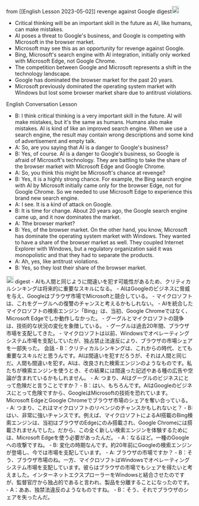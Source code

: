 
from [[English Lesson 2023-05-02]]
revenge against Google
digest<img src='https://scrapbox.io/api/pages/nishio/gpt-4/icon' alt='gpt-4.icon' height="19.5"/>
- Critical thinking will be an important skill in the future as AI, like humans, can make mistakes.
- AI poses a threat to Google's business, and Google is competing with Microsoft in the browser market.
- Microsoft may see this as an opportunity for revenge against Google.
- Bing, Microsoft's search engine with AI integration, initially only worked with Microsoft Edge, not Google Chrome.
- The competition between Google and Microsoft represents a shift in the technology landscape.
- Google has dominated the browser market for the past 20 years.
- Microsoft previously dominated the operating system market with Windows but lost some browser market share due to antitrust violations.

English Conversation Lesson
- B: I think critical thinking is a very important skill in the future. AI will make mistakes, but it's the same as humans. Humans also make mistakes. AI is kind of like an improved search engine. When we use a search engine, the result may contain wrong descriptions and some kind of advertisement and empty talk.
- A: So, are you saying that AI is a danger to Google's business?
- B: Yes, of course. AI is a danger to Google's business, so Google is afraid of Microsoft's technology. They are battling to take the share of the browser market with Microsoft Edge and Google Chrome.
- A: So, you think this might be Microsoft's chance at revenge?
- B: Yes, it is a highly strong chance. For example, the Bing search engine with AI by Microsoft initially came only for the browser Edge, not for Google Chrome. So we needed to use Microsoft Edge to experience this brand new search engine.
- A: I see. It is a kind of attack on Google.
- B: It is time for change. About 20 years ago, the Google search engine came up, and it now dominates the market.
- A: Tthe browser market?
- B: Yes, of the browser market. On the other hand, you know, Microsoft has dominate the operating system market with Windows. They wanted to have a share of the browser market as well. They coupled Internet Explorer with Windows, but a regulatory organization said it was monopolistic and that they had to separate the products.
- A: Ah, yes, like antitrust violations.
- B: Yes, so they lost their share of the browser market.

<img src='https://scrapbox.io/api/pages/nishio/enjabelow/icon' alt='enjabelow.icon' height="19.5"/>
digest
- AIも人間と同じように間違いを犯す可能性があるため、クリティカルシンキングは将来的に重要なスキルになる。
- AIはGoogleのビジネスに脅威を与え、Googleはブラウザ市場でMicrosoftと競合している。
- マイクロソフトは、これをグーグルへの復讐のチャンスと考えるかもしれない。
- AIを統合したマイクロソフトの検索エンジン「Bing」は、当初、Google Chromeではなく、Microsoft Edgeでしか動作しなかった。
- グーグルとマイクロソフトの競争は、技術的な状況の変化を象徴している。
- グーグルは過去20年間、ブラウザ市場を支配してきた。
- マイクロソフトは以前、Windowsでオペレーティングシステム市場を支配していたが、独占禁止法違反により、ブラウザの市場シェアを一部失った。
会話
- B：クリティカルシンキングは、これからの時代、とても重要なスキルだと思うんです。AIは間違いを犯すだろうが、それは人間と同じだ。人間も間違いを犯す。AIは、改良された検索エンジンのようなものです。私たちが検索エンジンを使うとき、その結果には間違った記述やある種の広告や空論が含まれているかもしれません。
- A: つまり、AIはグーグルのビジネスにとって危険だと言うことですか？
- B：はい、もちろんです。AIはGoogleのビジネスにとって危険ですから、GoogleはMicrosoftの技術を恐れています。Microsoft EdgeとGoogle Chromeでブラウザ市場のシェアを奪い合っている。
- A: つまり、これはマイクロソフトのリベンジのチャンスかもしれないと？
- B: はい、非常に強いチャンスです。例えば、マイクロソフトによるAI搭載のBing検索エンジンは、当初はブラウザのEdgeにのみ搭載され、Google Chromeには搭載されませんでした。だから、この全く新しい検索エンジンを体験するためには、Microsoft Edgeを使う必要があったんだ。
- A：なるほど。一種のGoogleへの攻撃ですね。
- B: 変化の時期なんです。約20年前にGoogleの検索エンジンが登場し、今では市場を支配しています。
- A: ブラウザの市場ですか？
- B：そう、ブラウザ市場のね。一方、マイクロソフトはWindowsでオペレーティングシステム市場を支配しています。彼らはブラウザの市場でもシェアを得たいと考えました。インターネットエクスプローラーをWindowsと結合させたのですが、監督官庁から独占的であると言われ、製品を分離することになったのです。
- A：ああ、独禁法違反のようなものですね。
- B：そう、それでブラウザのシェアを失ったんだ。


